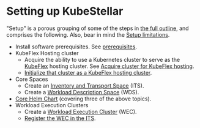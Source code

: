 # Setting up KubeStellar

"Setup" is a porous grouping of some of the steps in [the full outline](user-guide-intro.md#the-full-story), and comprises the following. Also, bear in mind the [Setup limitations](setup-limitations.md).

- Install software prerequisites. See [prerequisites](pre-reqs.md).
- KubeFlex Hosting cluster
  - Acquire the ability to use a Kubernetes cluster to serve as the [KubeFlex](https://github.com/kubestellar/kubeflex/) hosting cluster. See [Acquire cluster for KubeFlex hosting](acquire-hosting-cluster.md).
  - [Initialize that cluster as a KubeFlex hosting cluster](init-hosting-cluster.md).
- Core Spaces
  - Create an [Inventory and Transport Space](its.md) (ITS).
  - Create a [Workload Description Space](wds.md) (WDS).
- [Core Helm Chart](core-chart.md) (covering three of the above topics).
- Workload Execution Clusters
  - Create a [Workload Execution Cluster](wec.md) (WEC).
  - [Register the WEC in the ITS](wec-registration.md).
